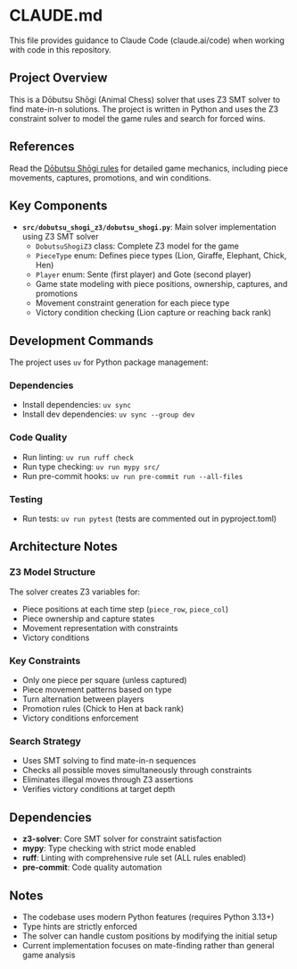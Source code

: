 # CLAUDE.md

This file provides guidance to Claude Code (claude.ai/code) when working with code in this repository.

## Project Overview

This is a Dōbutsu Shōgi (Animal Chess) solver that uses Z3 SMT solver to find mate-in-n solutions. The project is written in Python and uses the Z3 constraint solver to model the game rules and search for forced wins.

## References

Read the [Dōbutsu Shōgi rules](dobutsu-shogi-rules.md) for detailed game mechanics, including piece movements, captures, promotions, and win conditions.

## Key Components

- **`src/dobutsu_shogi_z3/dobutsu_shogi.py`**: Main solver implementation using Z3 SMT solver
  - `DobutsuShogiZ3` class: Complete Z3 model for the game
  - `PieceType` enum: Defines piece types (Lion, Giraffe, Elephant, Chick, Hen)
  - `Player` enum: Sente (first player) and Gote (second player)
  - Game state modeling with piece positions, ownership, captures, and promotions
  - Movement constraint generation for each piece type
  - Victory condition checking (Lion capture or reaching back rank)

## Development Commands

The project uses `uv` for Python package management:

### Dependencies

- Install dependencies: `uv sync`
- Install dev dependencies: `uv sync --group dev`

### Code Quality

- Run linting: `uv run ruff check`
- Run type checking: `uv run mypy src/`
- Run pre-commit hooks: `uv run pre-commit run --all-files`

### Testing

- Run tests: `uv run pytest` (tests are commented out in pyproject.toml)

## Architecture Notes

### Z3 Model Structure
The solver creates Z3 variables for:

- Piece positions at each time step (`piece_row`, `piece_col`)
- Piece ownership and capture states
- Movement representation with constraints
- Victory conditions

### Key Constraints

- Only one piece per square (unless captured)
- Piece movement patterns based on type
- Turn alternation between players
- Promotion rules (Chick to Hen at back rank)
- Victory conditions enforcement

### Search Strategy

- Uses SMT solving to find mate-in-n sequences
- Checks all possible moves simultaneously through constraints
- Eliminates illegal moves through Z3 assertions
- Verifies victory conditions at target depth

## Dependencies

- **z3-solver**: Core SMT solver for constraint satisfaction
- **mypy**: Type checking with strict mode enabled
- **ruff**: Linting with comprehensive rule set (ALL rules enabled)
- **pre-commit**: Code quality automation

## Notes

- The codebase uses modern Python features (requires Python 3.13+)
- Type hints are strictly enforced
- The solver can handle custom positions by modifying the initial setup
- Current implementation focuses on mate-finding rather than general game analysis
